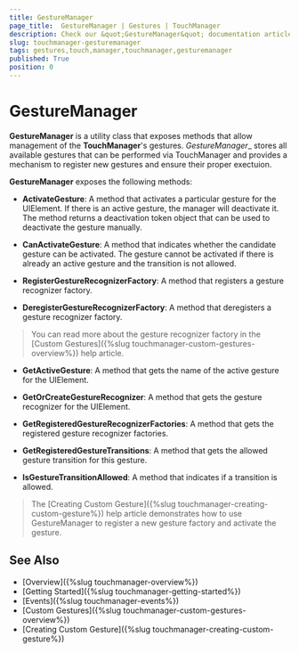 ```yaml
---
title: GestureManager
page_title:  GestureManager | Gestures | TouchManager
description: Check our &quot;GestureManager&quot; documentation article for the TouchManager WPF control.
slug: touchmanager-gesturemanager
tags: gestures,touch,manager,touchmanager,gesturemanager
published: True
position: 0
---
```


# GestureManager

__GestureManager__ is a utility class that exposes methods that allow management of the __TouchManager__'s gestures. _GestureManager__ stores all available gestures that can be performed via TouchManager and provides a mechanism to register new gestures and ensure their proper exectuion. 

__GestureManager__ exposes the following methods:

* __ActivateGesture__: A method that activates a particular gesture for the UIElement. If there is an active gesture, the manager will deactivate it. The method returns a deactivation token object that can be used to deactivate the gesture manually.

* __CanActivateGesture__: A method that indicates whether the candidate gesture can be activated. The gesture cannot be activated if there is already an active gesture and the transition is not allowed.

* __RegisterGestureRecognizerFactory__: A method that registers a gesture recognizer factory.

* __DeregisterGestureRecognizerFactory__: A method that deregisters a gesture recognizer factory.

> You can read more about the gesture recognizer factory in the [Custom Gestures]({%slug touchmanager-custom-gestures-overview%}) help article.

* __GetActiveGesture__: A method that gets the name of the active gesture for the UIElement.

* __GetOrCreateGestureRecognizer__: A method that gets the gesture recognizer for the UIElement.

* __GetRegisteredGestureRecognizerFactories__: A method that gets the registered gesture recognizer factories.

* __GetRegisteredGestureTransitions__: A method that gets the allowed gesture transition for this gesture.

* __IsGestureTransitionAllowed__: A method that indicates if a transition is allowed.

> The [Creating Custom Gesture]({%slug touchmanager-creating-custom-gesture%}) help article demonstrates how to use GestureManager to register a new gesture factory and activate the gesture.

## See Also
* [Overview]({%slug touchmanager-overview%})
* [Getting Started]({%slug touchmanager-getting-started%})
* [Events]({%slug touchmanager-events%})
* [Custom Gestures]({%slug touchmanager-custom-gestures-overview%})
* [Creating Custom Gesture]({%slug touchmanager-creating-custom-gesture%})
